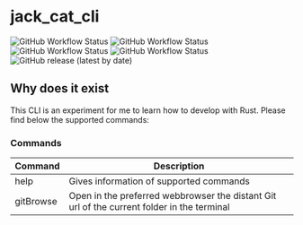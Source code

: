 # jack_cat_cli

![GitHub Workflow Status](https://img.shields.io/github/workflow/status/jackcat13/jack_cat_cli/Continuous%20integration?label=CI)
![GitHub Workflow Status](https://img.shields.io/github/workflow/status/jackcat13/jack_cat_cli/Ubuntu?label=Ubuntu)
![GitHub Workflow Status](https://img.shields.io/github/workflow/status/jackcat13/jack_cat_cli/Mac?label=Mac)
![GitHub Workflow Status](https://img.shields.io/github/workflow/status/jackcat13/jack_cat_cli/Windows?label=Windows)
![GitHub release (latest by date)](https://img.shields.io/github/v/release/jackcat13/jack_cat_cli)

## Why does it exist

This CLI is an experiment for me to learn how to develop with Rust. Please find below the supported commands:

### Commands

| Command | Description |
| ------- | ----------- |
| help    | Gives information of supported commands |
| gitBrowse | Open in the preferred webbrowser the distant Git url of the current folder in the terminal |

